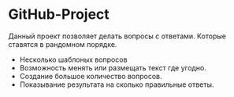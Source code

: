 # GitHub-Project
Данный проект позволяет делать вопросы с ответами. Которые ставятся в рандомном порядке.
- Несколько шаблоных вопросов
- Возможность менять или размещать текст где угодно.
- Создание большое количество вопросов.
- Показывание результата на сколько правильные ответы.
